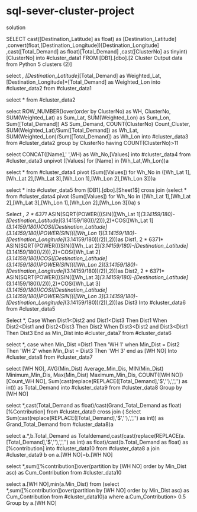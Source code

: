 # sql-sever-cluster-project

solution 





SELECT  cast([Destination_Latitude] as float) as [Destination_Latitude]
      ,convert(float,[Destination_Longitude])[Destination_Longitude]
      ,cast([Total_Demand] as float)[Total_Demand]
      ,cast([ClusterNo] as tinyint)[ClusterNo]
into #cluster_data1
  FROM [DB1].[dbo].[2 Cluster Output data from Python 5 clusters (2)]

  

  select *,
		[Destination_Latitude]*[Total_Demand] as Weighted_Lat,
		[Destination_Longitude]*[Total_Demand] as Weighted_Lon
 into #cluster_data2
  from #cluster_data1

  

  select * from #cluster_data2

  select ROW_NUMBER()over(order by ClusterNo) as WH,
         ClusterNo,
		 SUM(Weighted_Lat) as Sum_Lat,
		 SUM(Weighted_Lon) as Sum_Lon,
		 Sum([Total_Demand]) AS Sum_Demand,
		 COUNT(ClusterNo) Count_Cluster,
		 SUM(Weighted_Lat)/Sum([Total_Demand]) as Wh_Lat,
		 SUM(Weighted_Lon)/Sum([Total_Demand]) as Wh_Lon
  into #cluster_data3
  from #cluster_data2
  group by ClusterNo
  having COUNT(ClusterNo)>11


  

  select CONCAT([Name],' ',WH) as Wh_No,[Values]
  into #cluster_data4
  from #cluster_data3
  unpivot
  ([Values] for [Name] in (Wh_Lat,Wh_Lon))a

  

  select *
  from #cluster_data4
  pivot
  (Sum([Values]) for Wh_No in ([Wh_Lat 1],[Wh_Lat 2],[Wh_Lat 3],[Wh_Lon 1],[Wh_Lon 2],[Wh_Lon 3]))a

  


  select * 
  into #cluster_data5
  from [DB1].[dbo].[Sheet1$]
  cross join (select *
  from #cluster_data4
  pivot
  (Sum([Values]) for Wh_No in ([Wh_Lat 1],[Wh_Lat 2],[Wh_Lat 3],[Wh_Lon 1],[Wh_Lon 2],[Wh_Lon 3]))a) s

  


  Select *,
2 * 6371* ASIN(SQRT(POWER(((SIN(([Wh_Lat 1]*(3.14159/180)-[Destination_Latitude]*(3.14159/180))/2))),2)+COS([Wh_Lat 1]*(3.14159/180))*COS([Destination_Latitude]*(3.14159/180))*POWER(SIN((([Wh_Lon 1]*(3.14159/180)-[Destination_Longitude]*(3.14159/180))/2)),2)))as Dist1,
2 * 6371* ASIN(SQRT(POWER(((SIN(([Wh_Lat 2]*(3.14159/180)-[Destination_Latitude]*(3.14159/180))/2))),2)+COS([Wh_Lat 2]*(3.14159/180))*COS([Destination_Latitude]*(3.14159/180))*POWER(SIN((([Wh_Lon 2]*(3.14159/180)-[Destination_Longitude]*(3.14159/180))/2)),2)))as Dist2,
2 * 6371* ASIN(SQRT(POWER(((SIN(([Wh_Lat 3]*(3.14159/180)-[Destination_Latitude]*(3.14159/180))/2))),2)+COS([Wh_Lat 3]*(3.14159/180))*COS([Destination_Latitude]*(3.14159/180))*POWER(SIN((([Wh_Lon 3]*(3.14159/180)-[Destination_Longitude]*(3.14159/180))/2)),2)))as Dist3
Into #cluster_data6
from #cluster_data5



Select *,
  Case
  When Dist1<Dist2 and Dist1<Dist3 Then Dist1
  When Dist2<Dist1 and Dist2<Dist3 Then Dist2
  When Dist3<Dist2 and Dist3<Dist1 Then Dist3
  End as Min_Dist
into #cluster_data7
from #cluster_data6



select *,
case 
when Min_Dist =Dist1 Then 'WH 1'
when Min_Dist = Dist2 Then 'WH 2'
when Min_Dist = Dist3 Then 'WH 3'
end as [WH NO]
Into #cluster_data8
from #cluster_data7




select [WH NO],
		AVG(Min_Dist) Average_Min_Dis,
		MIN(Min_Dist) Minimum_Min_Dis,
		Max(Min_Dist) Maximum_Min_Dis,
		COUNT([WH NO]) [Count_WH NO],
		Sum(cast(replace(REPLACE([Total_Demand],'$',''),',','') as int)) as Total_Demand
into #cluster_data9
from #cluster_data8
Group by [WH NO]





select *,cast(Total_Demand as float)/cast(Grand_Total_Demand as float) [%Contribution]
from #cluster_data9
cross join (
Select Sum(cast(replace(REPLACE([Total_Demand],'$',''),',','') as int)) as Grand_Total_Demand
from #cluster_data8)a




select a.*,b.Total_Demand as Totaldemand,cast(cast(replace(REPLACE(a.[Total_Demand],'$',''),',','') as int) as float)/cast(b.Total_Demand as float) as [%contribution]
into #cluster_data10
from #cluster_data8 a
join #cluster_data9 b
on a.[WH NO]=b.[WH NO]



select *,sum([%contribution])over(partition by [WH NO] order by Min_Dist asc) as Cum_Contribution
from #cluster_data10



select  a.[WH NO],min(a.Min_Dist)
from (select *,sum([%contribution])over(partition by [WH NO] order by Min_Dist asc) as Cum_Contribution
from #cluster_data10)a
where a.Cum_Contribution> 0.5
Group by a.[WH NO]


 
